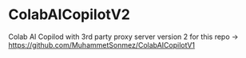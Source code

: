 # ColabAICopilotV2
Colab AI Copilod with 3rd party proxy server
version 2 for this repo -> https://github.com/MuhammetSonmez/ColabAICopilotV1
